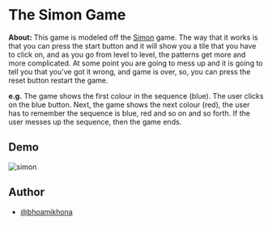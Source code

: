 # The Simon Game

**About:** This game is modeled off the [Simon](https://m.media-amazon.com/images/I/61ttZ3so6EL._SL1000_.jpg) game. The way that it works is that you can press the start button and it will show you a tile that you have to click on, and as you go from level to level, the patterns get more and more complicated. At some point you are going to mess up and it is going to tell you that you've got it wrong, and game is over, so, you can press the reset button restart the game.

**e.g.** The game shows the first colour in the sequence (blue). The user clicks on the blue button. Next, the game shows the next colour (red), the user has to remember the sequence is blue, red and so on and so forth.
If the user messes up the sequence, then the game ends.

## Demo

![simon](https://github.com/bhoamikhona/games/assets/50435319/ba5e36c4-b546-492d-adb9-803c16fbc54c)

## Author

- [@bhoamikhona](https://github.com/bhoamikhona)
